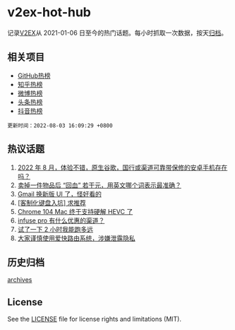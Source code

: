 # v2ex-hot-hub

 记录[V2EX](https://www.v2ex.com/)从 2021-01-06 日至今的热门话题。每小时抓取一次数据，按天[归档](archives)。
 
 ## 相关项目

- [GitHub热榜](https://github.com/snaildev/github-hot-hub)
- [知乎热榜](https://github.com/snaildev/zhihu-hot-hub)
- [微博热榜](https://github.com/snaildev/weibo-hot-hub)
- [头条热榜](https://github.com/snaildev/toutiao-hot-hub)
- [抖音热榜](https://github.com/snaildev/douyin-hot-hub)


 `更新时间：2022-08-03 16:09:29 +0800`

## 热议话题

1. [2022 年 8 月，体验不错，原生谷歌，国行或渠道可靠带保修的安卓手机存在吗？](https://www.v2ex.com/t/870252)
1. [卖掉一件物品后 “回血” 若干元，用英文哪个词表示最准确？](https://www.v2ex.com/t/870345)
1. [Gmail 换新版 UI 了，怪好看的](https://www.v2ex.com/t/870248)
1. [[客制化键盘入坑] 求推荐](https://www.v2ex.com/t/870268)
1. [Chrome 104 Mac 终于支持硬解 HEVC 了](https://www.v2ex.com/t/870362)
1. [infuse pro 有什么优惠的渠道？](https://www.v2ex.com/t/870289)
1. [试了一下 2 小时我能跑多远](https://www.v2ex.com/t/870332)
1. [大家谨慎使用爱快路由系统，涉嫌泄露隐私](https://www.v2ex.com/t/870273)

## 历史归档

[archives](archives)

## License

See the [LICENSE](LICENSE) file for license rights and limitations (MIT).
